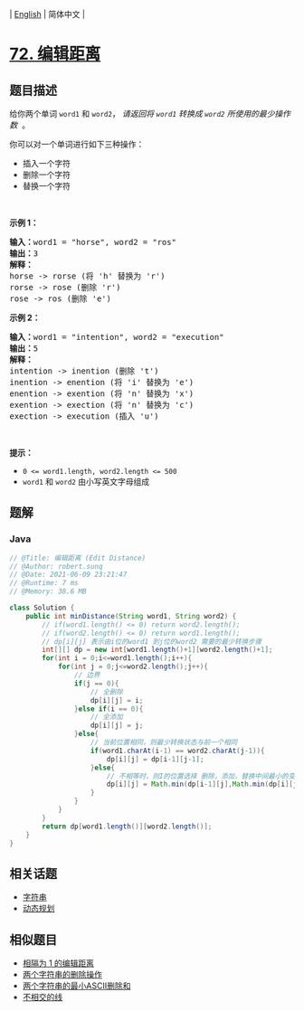 
| [English](README_EN.md) | 简体中文 |

# [72. 编辑距离](https://leetcode.cn//problems/edit-distance/)

## 题目描述

<p>给你两个单词&nbsp;<code>word1</code> 和&nbsp;<code>word2</code>， <em>请返回将&nbsp;<code>word1</code>&nbsp;转换成&nbsp;<code>word2</code> 所使用的最少操作数</em> &nbsp;。</p>

<p>你可以对一个单词进行如下三种操作：</p>

<ul>
	<li>插入一个字符</li>
	<li>删除一个字符</li>
	<li>替换一个字符</li>
</ul>

<p>&nbsp;</p>

<p><strong>示例&nbsp;1：</strong></p>

<pre>
<strong>输入：</strong>word1 = "horse", word2 = "ros"
<strong>输出：</strong>3
<strong>解释：</strong>
horse -&gt; rorse (将 'h' 替换为 'r')
rorse -&gt; rose (删除 'r')
rose -&gt; ros (删除 'e')
</pre>

<p><strong>示例&nbsp;2：</strong></p>

<pre>
<strong>输入：</strong>word1 = "intention", word2 = "execution"
<strong>输出：</strong>5
<strong>解释：</strong>
intention -&gt; inention (删除 't')
inention -&gt; enention (将 'i' 替换为 'e')
enention -&gt; exention (将 'n' 替换为 'x')
exention -&gt; exection (将 'n' 替换为 'c')
exection -&gt; execution (插入 'u')
</pre>

<p>&nbsp;</p>

<p><strong>提示：</strong></p>

<ul>
	<li><code>0 &lt;= word1.length, word2.length &lt;= 500</code></li>
	<li><code>word1</code> 和 <code>word2</code> 由小写英文字母组成</li>
</ul>


## 题解


### Java

```Java
// @Title: 编辑距离 (Edit Distance)
// @Author: robert.sunq
// @Date: 2021-06-09 23:21:47
// @Runtime: 7 ms
// @Memory: 38.6 MB

class Solution {
    public int minDistance(String word1, String word2) {
        // if(word1.length() <= 0) return word2.length();
        // if(word2.length() <= 0) return word1.length();
        // dp[i][j] 表示由i位的word1 到j位的word2 需要的最少转换步骤
        int[][] dp = new int[word1.length()+1][word2.length()+1];
        for(int i = 0;i<=word1.length();i++){
            for(int j = 0;j<=word2.length();j++){
                // 边界
                if(j == 0){
                    // 全删除
                    dp[i][j] = i;
                }else if(i == 0){
                    // 全添加
                    dp[i][j] = j;
                }else{
                    // 当前位置相同，则最少转换状态与前一个相同
                    if(word1.charAt(i-1) == word2.charAt(j-1)){
                        dp[i][j] = dp[i-1][j-1];
                    }else{
                        // 不相等时，则I的位置选择 删除，添加，替换中间最小的变化
                        dp[i][j] = Math.min(dp[i-1][j],Math.min(dp[i][j-1] , dp[i-1][j-1])) + 1;
                    }
                }
            }
        }
        return dp[word1.length()][word2.length()];
    }
}
```



## 相关话题

- [字符串](https://leetcode.cn//tag/string)
- [动态规划](https://leetcode.cn//tag/dynamic-programming)

## 相似题目


- [相隔为 1 的编辑距离](../one-edit-distance/README.md)
- [两个字符串的删除操作](../delete-operation-for-two-strings/README.md)
- [两个字符串的最小ASCII删除和](../minimum-ascii-delete-sum-for-two-strings/README.md)
- [不相交的线](../uncrossed-lines/README.md)
